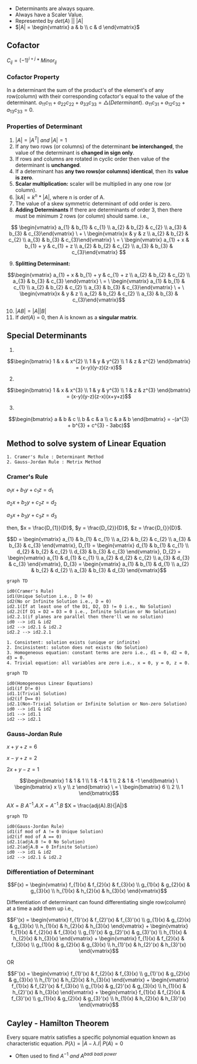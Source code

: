- Determinants are always square.
- Always have a Scaler Value.
- Represented by $det(A) \ || \ |A|$
- $|A| = \begin{vmatrix} a & b \\ c & d \end{vmatrix}$

## Cofactor
$C_{ij} = (-1)^{i+j} * Minor_{ij}$

### Cofactor  Property 
In a determinant the sum of the product's of the element's of any row(column) with their corresponding cofactor's equal to the value of the determinant.
$a_{11}c_{11} + a_{22}c_{22}  + a_{33}c_{33}  = \triangle (Determinant)$.
$a_{11}c_{31} + a_{12}c_{32}  + a_{13}c_{33}  = 0$.

### Properties of Determinant
1. $|A| = |A^{T}| \ and \ |A| = 1$
2. If any two rows (or columns) of the determinant **be interchanged**, the value of the determinant is **changed in sign only**.
3. If rows and columns are rotated in cyclic order then value of the determinant is **unchanged**.
4. If a determinant has **any two rows(or columns) identical**, then its **value is zero**.
5. **Scalar multiplication:** scaler will be multiplied in any one row (or column).
6. $|kA| = k^{n} \ * \ |A|$, where n is order of A.
7. The value of a skew symmetric determinant of odd order is zero.
8. **Adding Determinants** If there are determinants of order 3, then there must be minimum 2 rows (or column) should same. i.e., 

$$
\begin{vmatrix} a_{1} & b_{1} & c_{1} \\
a_{2} & b_{2} & c_{2} \\
a_{3} & b_{3} & c_{3}\end{vmatrix} \ + \ \begin{vmatrix}x & y & z \\
a_{2} & b_{2} & c_{2} \\
a_{3} & b_{3} & c_{3}\end{vmatrix} \ = \ \begin{vmatrix} a_{1} + x & b_{1} + y & c_{1} + z \\
a_{2} & b_{2} & c_{2} \\
a_{3} & b_{3} & c_{3}\end{vmatrix}
$$

9. **Splitting Determinant:**

$$\begin{vmatrix} a_{1} + x & b_{1} + y & c_{1} + z \\
a_{2} & b_{2} & c_{2} \\
a_{3} & b_{3} & c_{3} \end{vmatrix} \ = \ \begin{vmatrix} a_{1} & b_{1} & c_{1} \\
a_{2} & b_{2} & c_{2} \\
a_{3} & b_{3} & c_{3}\end{vmatrix} \ + \ \begin{vmatrix}x & y & z \\ 
a_{2} & b_{2} & c_{2} \\ 
a_{3} & b_{3} & c_{3}\end{vmatrix}$$

10. $|AB| = |A| |B|$
11. If $det(A)$ = 0, then A is known as a **singular matrix**.

## Special Determinants
1. 
$$\begin{bmatrix} 1 & x & x^{2} \\
  1 & y & y^{2} \\
  1 & z & z^{2} \end{bmatrix} = (x-y)(y-z)(z-x)$$

2. 
$$\begin{bmatrix} 1 & x & x^{3} \\
  1 & y & y^{3} \\ 
  1 & z & z^{3} \end{bmatrix} = (x-y)(y-z)(z-x)(x+y+z)$$

3. 
$$\begin{bmatrix} a & b & c \\ 
b & c & a \\ 
c & a & b \end{bmatrix} = -(a^{3} + b^{3} + c^{3} - 3abc)$$

## Method to solve system of Linear Equation
	1. Cramer's Rule : Determinant Method
	2. Gauss-Jordan Rule : Metrix Method

### Cramer's Rule

$a_{1}x +b_{1}y + c_{1}z = d_{1}$ 

$a_{2}x +b_{2}y + c_{2}z = d_{2}$ 

$a_{3}x +b_{3}y + c_{3}z = d_{3}$	

then, $x = \frac{D_{1}}{D}$, $y = \frac{D_{2}}{D}$, $z = \frac{D_{}}{D}$.

$$D = \begin{vmatrix} a_{1} & b_{1} & c_{1} \\
a_{2} & b_{2} & c_{2} \\
a_{3} & b_{3} & c_{3} \end{vmatrix},  D_{1} = \begin{vmatrix} d_{1} & b_{1} & c_{1} \\
d_{2} & b_{2} & c_{2} \\
d_{3} & b_{3} & c_{3} \end{vmatrix},  D_{2} = \begin{vmatrix} a_{1} & d_{1} & c_{1} \\
a_{2} & d_{2} & c_{2} \\
a_{3} & d_{3} & c_{3} \end{vmatrix},  D_{3} = \begin{vmatrix} a_{1} & b_{1} & d_{1} \\
a_{2} & b_{2} & d_{2} \\
a_{3} & b_{3} & d_{3} \end{vmatrix}$$


```mermaid
graph TD

id0(Cramer's Rule)
id1(Unique Solution i.e., D != 0)
id2(No or Infinite Solution i.e., D = 0)
id2.1(If at least one of the D1, D2, D3 != 0 i.e., No Solution)
id2.2(If D1 = D2 = D3 = 0 i.e., Infinite Solution or No Solution)
id2.2.1(if planes are parallel then there'll we no solution)
id0 --> id1 & id2
id2 --> id2.1 & id2.2
id2.2 --> id2.2.1
```
	1. Consistent: solution exists (unique or infinite)
	2. Incinsistent: soluton does not exists (No Solution)
	3. Homogeneous equation: constant terms are zero i.e., d1 = 0, d2 = 0, d3 = 0.
	4. Trivial equation: all variables are zero i.e., x = 0, y = 0, z = 0.

```mermaid
graph TD

id0(Homogeneous Linear Equations)
id1(if D!= 0)
id1.1(Trivial Solution)
id2(if D== 0)
id2.1(Non-Trivial Solution or Infinite Solution or Non-zero Solution)
id0 --> id1 & id2
id1 --> id1.1
id2 --> id2.1
```

### Gauss-Jordan Rule

$x + y + z = 6$ 

$x - y + z = 2$ 

$2x + y - z = 1$	

$$\begin{bmatrix} 1 & 1 & 1 \\ 
1 & -1 & 1 \\ 
2 & 1 & -1 \end{bmatrix} \ \begin{bmatrix} x \\
y \\ 
z \end{bmatrix} \  = \ \begin{bmatrix} 6 \\
2 \\ 
1 \end{bmatrix}$$

$AX = B$
$A^{-1}.A.X = A^{-1}.B$
$X = \frac{adj(A).B}{|A|}$

```mermaid
graph TD

id0(Gauss-Jordan Rule)
id1(if mod of A != 0 Unique Solution)
id2(if mod of A == 0)
id2.1(adjA.B != 0 No Solution)
id2.2(adjA.B = 0 Infinite Solution)
id0 --> id1 & id2
id2 --> id2.1 & id2.2
```

### Differentiation of Determinant

$$F(x) = \begin{vmatrix} f_{1}(x) & f_{2}(x) & f_{3}(x) \\ 
g_{1}(x) & g_{2}(x) & g_{3}(x) \\ 
h_{1}(x) & h_{2}(x) & h_{3}(x) \end{vmatrix}$$

Differentiation of determinant can found differentiating single row(column) at a time a add them up i.e.,

$$F'(x) = \begin{vmatrix} f_{1}'(x) & f_{2}'(x) & f_{3}'(x) \\ 
g_{1}(x) & g_{2}(x) & g_{3}(x) \\ 
h_{1}(x) & h_{2}(x) & h_{3}(x) \end{vmatrix} + \begin{vmatrix} f_{1}(x) & f_{2}(x) & f_{3}(x) \\ 
g_{1}'(x) & g_{2}'(x) & g_{3}'(x) \\ 
h_{1}(x) & h_{2}(x) & h_{3}(x) \end{vmatrix} + \begin{vmatrix} f_{1}(x) & f_{2}(x) & f_{3}(x) \\ 
g_{1}(x) & g_{2}(x) & g_{3}(x) \\ 
h_{1}'(x) & h_{2}'(x) & h_{3}'(x) \end{vmatrix}$$

OR 

$$F'(x) = \begin{vmatrix} f_{1}'(x) & f_{2}(x) & f_{3}(x) \\ 
g_{1}'(x) & g_{2}(x) & g_{3}(x) \\ 
h_{1}'(x) & h_{2}(x) & h_{3}(x) \end{vmatrix} + \begin{vmatrix} f_{1}(x) & f_{2}'(x) & f_{3}(x) \\ 
g_{1}(x) & g_{2}'(x) & g_{3}(x) \\ 
h_{1}(x) & h_{2}'(x) & h_{3}(x) \end{vmatrix} + \begin{vmatrix} f_{1}(x) & f_{2}(x) & f_{3}'(x) \\ 
g_{1}(x) & g_{2}(x) & g_{3}'(x) \\ 
h_{1}(x) & h_{2}(x) & h_{3}'(x) \end{vmatrix}$$

## Cayley - Hamilton Theorem
Every square matrix satisfies a specific polynomial equation known as characteristic equation.
$P(\lambda) = |A- \lambda.I|$ 
$P(A) = 0$
- Often used to find $A^{-1} \ and \ A^{badi \ badi \ power}$ 
